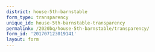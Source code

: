 ```yaml
---
district: house-5th-barnstable
form_type: transparency
unique_id: house-5th-barnstable-transparency
permalink: /2020bq/house-5th-barnstable/transparency/
form_id: '201707123019141'
layout: form
---
```


